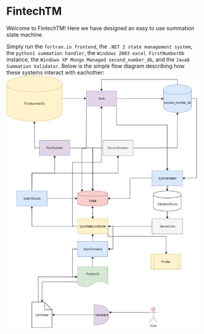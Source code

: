 # FintechTM

Welcome to FintechTM! Here we have designed an easy to use summation state machine.

Simply run the `fortran.io frontend`, the `.NET 2 state management system`, the `python1 summation handler`, the `Windows 2003 excel FirstNumberDb` instance, the `Windows XP Mongo Managed second_number_db`, and the `Java6 Summation Validator`. Below is the simple flow diagram describing how these systems interact with eachother:
![Good Diagram](IMAGES/FinTechUML.jpg)
